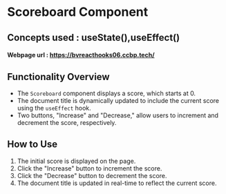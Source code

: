 # Scoreboard Component

## Concepts used : useState(),useEffect()
#### Webpage url : https://bvreacthooks06.ccbp.tech/

## Functionality Overview

- The `Scoreboard` component displays a score, which starts at 0.
- The document title is dynamically updated to include the current score using the `useEffect` hook.
- Two buttons, "Increase" and "Decrease," allow users to increment and decrement the score, respectively.

## How to Use

1. The initial score is displayed on the page.
2. Click the "Increase" button to increment the score.
3. Click the "Decrease" button to decrement the score.
4. The document title is updated in real-time to reflect the current score.


